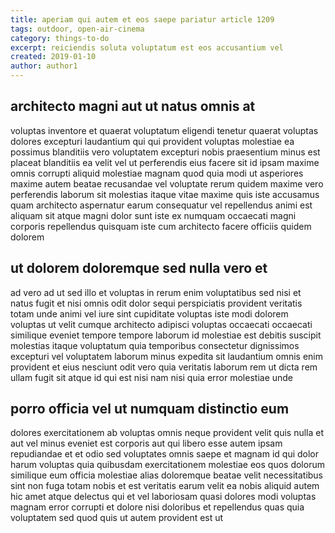 ```yaml
---
title: aperiam qui autem et eos saepe pariatur article 1209
tags: outdoor, open-air-cinema
category: things-to-do
excerpt: reiciendis soluta voluptatum est eos accusantium vel
created: 2019-01-10
author: author1
---
```


## architecto magni aut ut natus omnis at

voluptas inventore et quaerat voluptatum eligendi tenetur quaerat voluptas dolores excepturi laudantium qui qui provident voluptas molestiae ea possimus blanditiis vero voluptatem excepturi nobis praesentium minus est placeat blanditiis ea velit vel ut perferendis eius facere sit id ipsam maxime omnis corrupti aliquid molestiae magnam quod quia modi ut asperiores maxime autem beatae recusandae vel voluptate rerum quidem maxime vero perferendis laborum sit molestias itaque vitae maxime quis iste accusamus quam architecto aspernatur earum consequatur vel repellendus animi est aliquam sit atque magni dolor sunt iste ex numquam occaecati magni corporis repellendus quisquam iste cum architecto facere officiis quidem dolorem

## ut dolorem doloremque sed nulla vero et

ad vero ad ut sed illo et voluptas in rerum enim voluptatibus sed nisi et natus fugit et nisi omnis odit dolor sequi perspiciatis provident veritatis totam unde animi vel iure sint cupiditate voluptas iste modi dolorem voluptas ut velit cumque architecto adipisci voluptas occaecati occaecati similique eveniet tempore tempore laborum id molestiae est debitis suscipit molestias itaque voluptatum quia temporibus consectetur dignissimos excepturi vel voluptatem laborum minus expedita sit laudantium omnis enim provident et eius nesciunt odit vero quia veritatis laborum rem ut dicta rem ullam fugit sit atque id qui est nisi nam nisi quia error molestiae unde

## porro officia vel ut numquam distinctio eum

dolores exercitationem ab voluptas omnis neque provident velit quis nulla et aut vel minus eveniet est corporis aut qui libero esse autem ipsam repudiandae et et odio sed voluptates omnis saepe et magnam id qui dolor harum voluptas quia quibusdam exercitationem molestiae eos quos dolorum similique eum officia molestiae alias doloremque beatae velit necessitatibus sint non fuga totam nobis et est veritatis earum velit ea nobis aliquid autem hic amet atque delectus qui et vel laboriosam quasi dolores modi voluptas magnam error corrupti et dolore nisi doloribus et repellendus quas quia voluptatem sed quod quis ut autem provident est ut
